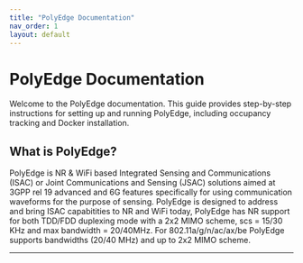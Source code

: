 ```yaml
---
title: "PolyEdge Documentation"
nav_order: 1
layout: default
---
```


# PolyEdge Documentation

<!-- ![PolyEdge Logo]({{ site.baseurl }}/assets/images/logo_black.png) -->

Welcome to the PolyEdge documentation. This guide provides step-by-step instructions for setting up and running PolyEdge, including occupancy tracking and Docker installation.

## What is PolyEdge?

PolyEdge is NR & WiFi based Integrated Sensing and Communications (ISAC) or Joint Communications and Sensing (JSAC) solutions aimed at 3GPP rel 19 advanced and 6G features specifically for using communication waveforms for the purpose of sensing. PolyEdge is designed to address and bring ISAC capabitities to NR and WiFi today, PolyEdge has NR support for both TDD/FDD duplexing mode with a 2x2 MIMO scheme, scs = 15/30 KHz and max bandwidth = 20/40MHz. For 802.11a/g/n/ac/ax/be PolyEdge supports  bandwidths (20/40 MHz) and up to 2x2 MIMO scheme. 

---
